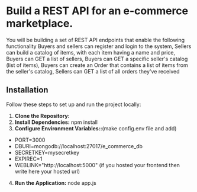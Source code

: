 
# Build a REST API for an e-commerce marketplace.
You will be building a set of REST API endpoints that enable the following functionality
Buyers and sellers can register and login to the system,
Sellers can build a catalog of items, with each item having a name and price,
Buyers can GET a list of sellers,
Buyers can GET a specific seller's catalog (list of items),
Buyers can create an Order that contains a list of items from the seller's catalog,
Sellers can GET a list of all orders they've received


## Installation

Follow these steps to set up and run the project locally:

1. **Clone the Repository:**
2. **Install Dependencies:**
      npm install
3. **Configure Environment Variables::**(make config.env file and add)
* PORT=3000
* DBURI=mongodb://localhost:27017/e_commerce_db
* SECRETKEY=mysecretkey
* EXPIREC=1
* WEBLINK="http://localhost:5000" (if you hosted your frontend then write here your hosted url)
4. **Run the Application:** node app.js
